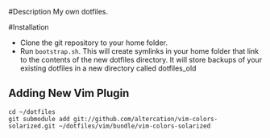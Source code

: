 #Description
My own dotfiles. 

#Installation

* Clone the git repository to your home folder.
* Run `bootstrap.sh`. This will create symlinks in your home folder that 
link to the contents of the new dotfiles directory. It will store backups
of your existing dotfiles in a new directory called dotfiles_old


## Adding New Vim Plugin
```
cd ~/dotfiles
git submodule add git://github.com/altercation/vim-colors-solarized.git ~/dotfiles/vim/bundle/vim-colors-solarized
```



